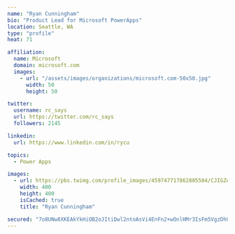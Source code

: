 ```yaml
---
name: "Ryan Cunningham"
bio: "Product Lead for Microsoft PowerApps"
location: Seattle, WA
type: "profile"
heat: 71

affiliation:
  name: Microsoft
  domain: microsoft.com
  images:
    - url: "/assets/images/organizations/microsoft.com-50x50.jpg"
      width: 50
      height: 50

twitter:
  username: rc_says
  url: https://twitter.com/rc_says
  followers: 2145

linkedin:
  url: https://www.linkedin.com/in/rycu

topics:
  - Power Apps

images:
  - url: https://pbs.twimg.com/profile_images/459747717862805504/CJIGZejd_400x400.png
    width: 400
    height: 400
    isCached: true
    title: "Ryan Cunningham"

secured: "7o8UNw8XKEAkYkHiOB2oJItiDwl2ntoAsVi4EnFn2+wOnlHMr3IsFm5VgzDh03zgIMc1+fyKGBPOsVns9MAScs4xe9/1oaH5XWh4B6JtJz2vRoWHn2ymu0Gr9eAQuC3hHma9O2OzvdqfGNAUM9b3EXpjEhV9XDwxAZRqVOmt1qQiH3PJvNXndNT3IQVoQiy/5VAnaFrPmwA+OX2eDhgVBEVyNDyERsWHEtXgIKQE95i0FDfUgA7A6wEeIi+VgUc8IlYasd9rLmbrwQEeKM/9AGA3+Hp/ewnRR5MOXb0BW4QsrsccLeTipEwYZ4kAE4Gf43n7+cHdF7Jec8oFiMQDputUXic0Oap7IOmrp0USrsLu8o7r6p3JGqsc6ssS3c4T9DNS5K+7dzUmfljMkJRzOmTsAAyRyJvlu1Ct4bD48F0=;c0AZSpngjXWf0MubgxWaKA=="
---
```


